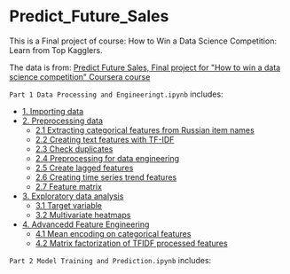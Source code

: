# Predict_Future_Sales

This is a Final project of course: How to Win a Data Science Competition: Learn from Top Kagglers.

The data is from: [Predict Future Sales, 
Final project for "How to win a data science competition" Coursera course](https://www.kaggle.com/c/competitive-data-science-predict-future-sales/data)

`Part 1 Data Processing and Engineeringt.ipynb` includes:

* [1. Importing data](#sec1)
* [2. Preprocessing data](#sec2)
    * [2.1 Extracting categorical features from Russian item names](#sec2_1)
    * [2.2 Creating text features with TF-IDF](#sec2_2)
    * [2.3 Check duplicates ](#sec2_3)
    * [2.4 Preprocessing for data engineering](#sec2_4)
    * [2.5 Create lagged features](#sec2_5)
    * [2.6 Creating time series trend features](#sec2_6)
    * [2.7 Feature matrix](#sec2_7)
* [3. Exploratory data analysis](#sec3)
    * [3.1 Target variable](#sec3_1)
    * [3.2 Multivariate heatmaps](#sec3_2)
* [4. Advancedd Feature Engineering](#sec4)
    * [4.1 Mean encoding on categorical features](#sec4_1)
    * [4.2 Matrix factorization of TFIDF processed features](#sec4_2)

`Part 2 Model Training and Prediction.ipynb` includes:
